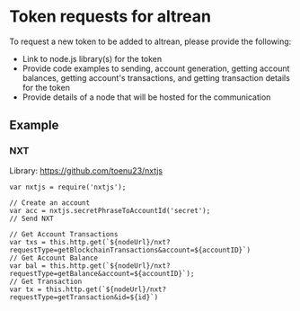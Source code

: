 # Token requests for altrean

To request a new token to be added to altrean, please provide the following:

* Link to node.js library(s) for the token
* Provide code examples to sending, account generation, getting account balances, getting account's transactions, and getting transaction details for the token
* Provide details of a node that will be hosted for the communication


## Example

### NXT
Library: https://github.com/toenu23/nxtjs

```
var nxtjs = require('nxtjs');

// Create an account
var acc = nxtjs.secretPhraseToAccountId('secret');
// Send NXT

// Get Account Transactions
var txs = this.http.get(`${nodeUrl}/nxt?requestType=getBlockchainTransactions&account=${accountID}`)
// Get Account Balance
var bal = this.http.get(`${nodeUrl}/nxt?requestType=getBalance&account=${accountID}`);
// Get Transaction
var tx = this.http.get(`${nodeUrl}/nxt?requestType=getTransaction&id=${id}`)
```
